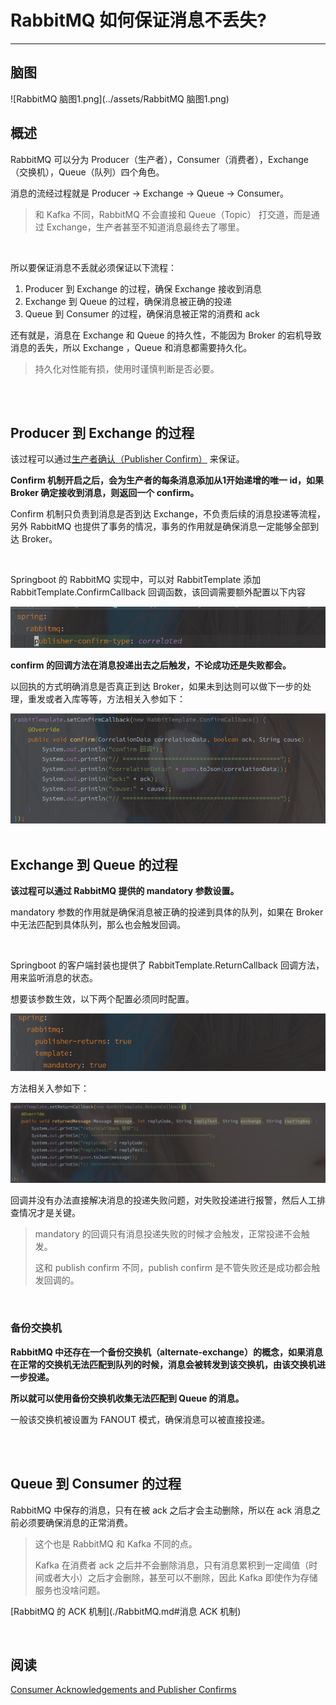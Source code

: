 # RabbitMQ 如何保证消息不丢失?

---

## 脑图

![RabbitMQ 脑图1.png](../assets/RabbitMQ 脑图1.png)



## 概述

RabbitMQ 可以分为 Producer（生产者），Consumer（消费者），Exchange（交换机），Queue（队列）四个角色。

消息的流经过程就是 Producer -> Exchange -> Queue -> Consumer。

> 和 Kafka 不同，RabbitMQ 不会直接和 Queue（Topic） 打交道，而是通过 Exchange，生产者甚至不知道消息最终去了哪里。

<br>

所以要保证消息不丢就必须保证以下流程：

1. Producer 到 Exchange 的过程，确保 Exchange 接收到消息
2. Exchange 到 Queue 的过程，确保消息被正确的投递
3. Queue 到 Consumer 的过程，确保消息被正常的消费和 ack

还有就是，消息在 Exchange 和 Queue 的持久性，不能因为 Broker 的宕机导致消息的丢失，所以 Exchange ，Queue 和消息都需要持久化。

> 持久化对性能有损，使用时谨慎判断是否必要。

<br>

<br>

## Producer 到 Exchange 的过程

该过程可以通过[生产者确认（Publisher Confirm）](https://www.rabbitmq.com/tutorials/tutorial-seven-java.html) 来保证。

**Confirm 机制开启之后，会为生产者的每条消息添加从1开始递增的唯一  id，如果 Broker 确定接收到消息，则返回一个 confirm。**

Confirm 机制只负责到消息是否到达 Exchange，不负责后续的消息投递等流程，另外 RabbitMQ 也提供了事务的情况，事务的作用就是确保消息一定能够全部到达 Broker。

<br>

Springboot 的 RabbitMQ 实现中，可以对 RabbitTemplate 添加 RabbitTemplate.ConfirmCallback 回调函数，该回调需要额外配置以下内容

<img src="../assets/rabbitmq-publish-confirm配置.png" alt="image-20210324235140208" style="zoom:67%;" />

**confirm 的回调方法在消息投递出去之后触发，不论成功还是失败都会。**

以回执的方式明确消息是否真正到达 Broker，如果未到达则可以做下一步的处理，重发或者入库等等，方法相关入参如下：

<img src="../assets/rabbitmq-publish-confirm%E7%A4%BA%E4%BE%8B.png" alt="image-20210325000559884" style="zoom:67%;" />

<br>

<br>

## Exchange 到 Queue 的过程

**该过程可以通过 RabbitMQ 提供的 mandatory 参数设置。**

mandatory 参数的作用就是确保消息被正确的投递到具体的队列，如果在 Broker 中无法匹配到具体队列，那么也会触发回调。

<br>

Springboot 的客户端封装也提供了 RabbitTemplate.ReturnCallback 回调方法，用来监听消息的状态。

想要该参数生效，以下两个配置必须同时配置。

<img src="../assets/rabbitmq-springboot-mandatory%E9%85%8D%E7%BD%AE.png" alt="image-20210325000405539" style="zoom:67%;" />

方法相关入参如下：

<img src="../assets/rabbitmq-mandatory%E5%9B%9E%E8%B0%83%E7%A4%BA%E4%BE%8B.png" alt="image-20210325000626949" style="zoom:67%;" />

<br>

回调并没有办法直接解决消息的投递失败问题，对失败投递进行报警，然后人工排查情况才是关键。

> mandatory 的回调只有消息投递失败的时候才会触发，正常投递不会触发。
>
> 这和 publish confirm 不同，publish confirm 是不管失败还是成功都会触发回调的。

<br>

### 备份交换机

**RabbitMQ 中还存在一个备份交换机（alternate-exchange）的概念，如果消息在正常的交换机无法匹配到队列的时候，消息会被转发到该交换机，由该交换机进一步投递。**

**所以就可以使用备份交换机收集无法匹配到 Queue 的消息。**

一般该交换机被设置为 FANOUT 模式，确保消息可以被直接投递。

<br>

<br>



## Queue 到 Consumer 的过程

RabbitMQ 中保存的消息，只有在被 ack 之后才会主动删除，所以在 ack 消息之前必须要确保消息的正常消费。

> 这个也是 RabbitMQ 和 Kafka 不同的点。
>
> Kafka 在消费者 ack 之后并不会删除消息，只有消息累积到一定阈值（时间或者大小）之后才会删除，甚至可以不删除，因此 Kafka 即使作为存储服务也没啥问题。



[RabbitMQ 的 ACK 机制](./RabbitMQ.md#消息 ACK 机制)

<br>

## 阅读

[Consumer Acknowledgements and Publisher Confirms](https://www.rabbitmq.com/confirms.html#publisher-confirms)
